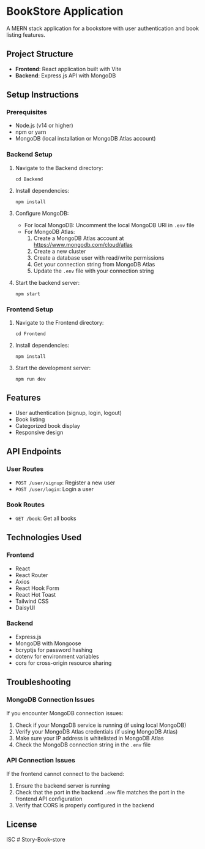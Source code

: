 # BookStore Application

A MERN stack application for a bookstore with user authentication and book listing features.

## Project Structure

- **Frontend**: React application built with Vite
- **Backend**: Express.js API with MongoDB

## Setup Instructions

### Prerequisites

- Node.js (v14 or higher)
- npm or yarn
- MongoDB (local installation or MongoDB Atlas account)

### Backend Setup

1. Navigate to the Backend directory:
   ```
   cd Backend
   ```

2. Install dependencies:
   ```
   npm install
   ```

3. Configure MongoDB:
   - For local MongoDB: Uncomment the local MongoDB URI in `.env` file
   - For MongoDB Atlas: 
     1. Create a MongoDB Atlas account at https://www.mongodb.com/cloud/atlas
     2. Create a new cluster
     3. Create a database user with read/write permissions
     4. Get your connection string from MongoDB Atlas
     5. Update the `.env` file with your connection string

4. Start the backend server:
   ```
   npm start
   ```

### Frontend Setup

1. Navigate to the Frontend directory:
   ```
   cd Frontend
   ```

2. Install dependencies:
   ```
   npm install
   ```

3. Start the development server:
   ```
   npm run dev
   ```

## Features

- User authentication (signup, login, logout)
- Book listing
- Categorized book display
- Responsive design

## API Endpoints

### User Routes

- `POST /user/signup`: Register a new user
- `POST /user/login`: Login a user

### Book Routes

- `GET /book`: Get all books

## Technologies Used

### Frontend
- React
- React Router
- Axios
- React Hook Form
- React Hot Toast
- Tailwind CSS
- DaisyUI

### Backend
- Express.js
- MongoDB with Mongoose
- bcryptjs for password hashing
- dotenv for environment variables
- cors for cross-origin resource sharing

## Troubleshooting

### MongoDB Connection Issues

If you encounter MongoDB connection issues:

1. Check if your MongoDB service is running (if using local MongoDB)
2. Verify your MongoDB Atlas credentials (if using MongoDB Atlas)
3. Make sure your IP address is whitelisted in MongoDB Atlas
4. Check the MongoDB connection string in the `.env` file

### API Connection Issues

If the frontend cannot connect to the backend:

1. Ensure the backend server is running
2. Check that the port in the backend `.env` file matches the port in the frontend API configuration
3. Verify that CORS is properly configured in the backend

## License

ISC
#   S t o r y - B o o k - s t o r e  
 